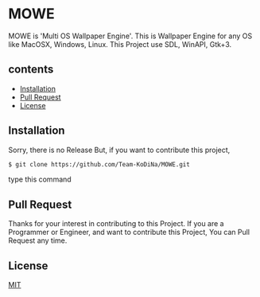 #  MOWE
MOWE is 'Multi OS Wallpaper Engine'. This is Wallpaper Engine for any OS like MacOSX, Windows, Linux.
This Project use SDL, WinAPI, Gtk+3.

## contents
- [Installation](##Installation)
- [Pull Request](##Pull-Reqeust)
- [License](##License)

## Installation
Sorry, there is no Release
But, if you want to contribute this project,
```bash
$ git clone https://github.com/Team-KoDiNa/MOWE.git
```
type this command

## Pull Request
Thanks for your interest in contributing to this Project.
If you are a Programmer or Engineer, and want to contribute this Project, You can Pull Request any time.

## License 
[MIT](https://choosealicense.com/licenses/mit/)
